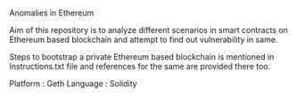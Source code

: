 Anomalies in Ethereum

Aim of this repository is to analyze different scenarios in smart contracts on Ethereum based blockchain and attempt to find out vulnerability in same.

Steps to bootstrap a private Ethereum based blockchain is mentioned in Instructions.txt file and references for the same are provided there too.

Platform : Geth
Language : Solidity


